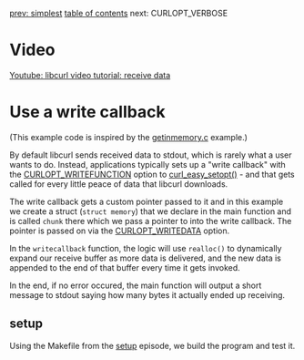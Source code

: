 [prev: simplest](../simplest/) [table of contents](../) next: CURLOPT_VERBOSE

# Video

[Youtube: libcurl video tutorial: receive data](https://youtu.be/nbTaHEocCuo)

# Use a write callback

(This example code is inspired by the
[getinmemory.c](https://curl.haxx.se/libcurl/c/getinmemory.html) example.)

By default libcurl sends received data to stdout, which is rarely what a user
wants to do. Instead, applications typically sets up a "write callback" with
the
[CURLOPT_WRITEFUNCTION](https://curl.haxx.se/libcurl/c/CURLOPT_WRITEFUNCTION.html)
option to
[curl_easy_setopt()](https://curl.haxx.se/libcurl/c/curl_easy_setopt.html) -
and that gets called for every little peace of data that libcurl downloads.

The write callback gets a custom pointer passed to it and in this example we
create a struct (`struct memory`) that we declare in the main function and is
called `chunk` there which we pass a pointer to into the write callback. The
pointer is passed on via the
[CURLOPT_WRITEDATA](https://curl.haxx.se/libcurl/c/CURLOPT_WRITEDATA.html)
option.

In the `writecallback` function, the logic will use `realloc()` to dynamically
expand our receive buffer as more data is delivered, and the new data is
appended to the end of that buffer every time it gets invoked.

In the end, if no error occured, the main function will output a short message
to stdout saying how many bytes it actually ended up receiving.

## setup

Using the Makefile from the [setup](../setup/) episode, we build the program
and test it.
